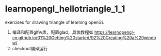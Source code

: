 # learnopengl_hellotriangle_1_1
exercises for drawing triangle of learning openGL

1. 编译和配置glfw库，配置glad，具体教程如 https://learnopengl-cn.github.io/01%20Getting%20started/02%20Creating%20a%20window/
2. checkout编译运行
